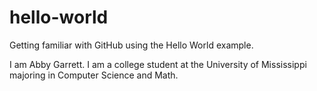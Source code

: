 # hello-world
Getting familiar with GitHub using the Hello World example.

I am Abby Garrett.  I am a college student at the University of Mississippi majoring in Computer Science and Math.
